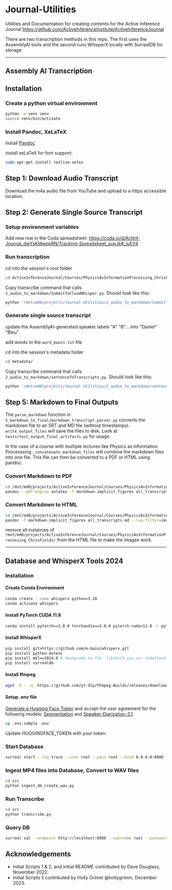 # Journal-Utilities
Utilities and Documentation for creating contents for the Active Inference Journal
https://github.com/ActiveInferenceInstitute/ActiveInferenceJournal

There are two transcription methods in this repo. The first uses the AssemblyAI tools and the second runs WhisperX locally with SurrealDB for storage

---
## Assembly AI Transcription

## Installation

### Create a python virtual environment

```bash
python -m venv venv
source venv/bin/activate
```

### Install Pandoc, XeLaTeX
Install [Pandoc](https://pandoc.org/installing.html) 

install xeLaTeX for font support:
```bash
sudo apt-get install texlive-xetex
```

## Step 1: Download Audio Transcript

Download the m4a audio file from YouTube and upload to a https accessible location.

## Step 2: Generate Single Source Transcript

### Setup environment variables
Add new row in the Coda spreadsheet:
https://coda.io/d/ActInf-Journal_dwYsKMwppRN/Tracking-Spreadsheet_supJk#_luEV4

### Run transcription
cd into the session's root folder
```bash
cd ActiveInferenceJournal/Courses/PhysicsAsInformationProcessing_ChrisFields/Discussion_1/
```

Copy transcribe command that calls `2_audio_to_markdown/SubmitToCloudWhisper.py`. Should look like this:
```bash
python '/mnt/md0/projects/Journal-Utilities/2_audio_to_markdown/SubmitToCloudWhisper.py' 'cFPIP-06W' '4WKy_TVLReB2KAN6cGr5zk-GvfzfsRAihgK7Kc_Equw' ONLINEPATH 'https://arweave.net' AUTHKEYFILENAME '/mnt/md0/projects/Journal-Utilities/2_audio_to_markdown/authkey.txt' WORD_BOOST_FILE_LIST 'word_boost.txt' SENTIMENT_ANALYSIS False IAB_CATEGORIES False CUSTOM_SPELL_BOOSTED True CUSTOM_SPELLING_FILE_LIST 'custom_spelling.csv' | tee 'trace.txt'
```

### Generate single source transcript

update the AssemblyAI-generated speaker labels "A" "B"... into "Daniel" "Bleu".

add words to the `word_boost.txt` file

cd into the session's metadata folder
```bash
cd metadata/
```

Copy transcribe command that calls `2_audio_to_markdown/sentenceToTranscripts.py`. Should look like this:
```bash
python '/mnt/md0/projects/Journal-Utilities/2_audio_to_markdown/sentencesToTranscripts.py' 'cFPIP-06W' '/mnt/md0/projects/ActiveInferenceJournal/Courses/PhysicsAsInformationProcessing_ChrisFields/Discussion_6/Metadata' 'cFPIP-06W_4WKy_TVLReB2KAN6cGr5zk-GvfzfsRAihgK7Kc_Equw.sentences.csv' INSPEAKERDIR '/mnt/md0/projects/ActiveInferenceJournal/Courses/PhysicsAsInformationProcessing_ChrisFields/Discussion_6/Metadata' SPEAKERFILE 'cFPIP-06W_4WKy_TVLReB2KAN6cGr5zk-GvfzfsRAihgK7Kc_Equw.speakers.csv' | tee cFPIP-06W.m4a_transcript.json
```

## Step 5: Markdown to Final Outputs

The `parse_markdown` function in `5_markdown_to_final/markdown_transcript_parser.py` converts the markdown file to an SRT and MD file (without timestamps). `write_output_files` will save the files to disk. Look at `tests/test_output_final_artifacts.py` for usage.

In the case of a course with multiple lectures like Physics as Information Processsing , `concatenate_markdown_files` will combine the markdown files into one file. This file can then be converted to a PDF or HTML using pandoc.

### Convert Markdown to PDF

```bash
cd /mnt/md0/projects/ActiveInferenceJournal/Courses/PhysicsAsInformationProcessing_ChrisFields
pandoc --pdf-engine xelatex -f markdown-implicit_figures all_transcripts.md --lua-filter=images/scholarly-metadata.lua --lua-filter=images/author-info-blocks.lua -o all_transcripts.pdf
```

### Convert Markdown to HTML

```bash
cd /mnt/md0/projects/ActiveInferenceJournal/Courses/PhysicsAsInformationProcessing_ChrisFields
pandoc -f markdown-implicit_figures all_transcripts.md --lua-filter=images/scholarly-metadata.lua --lua-filter=images/author-info-blocks.lua -o all_transcripts.html
```

remove all instances of `/mnt/md0/projects/ActiveInferenceJournal/Courses/PhysicsAsInformationProcessing_ChrisFields/` from the HTML file to make the images work.


---
## Database and WhisperX Tools 2024

### Installation

#### Create Conda Environment
```bash
conda create --name whisperx python=3.10
conda activate whisperx
```

#### Install PyTorch CUDA 11.8

```bash
conda install pytorch==2.0.0 torchaudio==2.0.0 pytorch-cuda=11.8 -c pytorch -c nvidia
```

#### Install WhisperX
```bash
pip install git+https://github.com/m-bain/whisperx.git
pip install python-dotenv
pip install mkl==2024.0 # downgrade to fix `libtorch_cpu.so: undefined symbol: iJIT_NotifyEvent`
pip install surrealdb
```

#### Install ffmpeg
```bash
wget -O - -q  https://github.com/yt-dlp/FFmpeg-Builds/releases/download/latest/ffmpeg-master-latest-linux64-gpl.tar.xz | xz -qdc| tar -x
```

#### Setup .env file

[Generate a Hugging Face Token](https://huggingface.co/settings/tokens) and accept the user agreement for the following models: [Segmentation](https://huggingface.co/pyannote/segmentation-3.0) and [Speaker-Diarization-3.1](https://huggingface.co/pyannote/speaker-diarization-3.1)

```bash
cp .env.sample .env
```
Update HUGGINGFACE_TOKEN with your token. 

### Start Database
```bash
surreal start --log trace --user root --pass root --bind 0.0.0.0:8080 file:///mnt/md0/projects/Journal-Utilities/data/database
```

### Ingest MP4 files into Database, Convert to WAV files
```bash
cd src
python ingest_db_create_wav.py
```

### Run Transcribe
```bash
cd src
python transcribe.py
```

### Query DB
```bash
surreal sql --endpoint http://localhost:8080 --username root --password root --namespace actinf --database actinf
```

## Acknowledgements

- Initial Scripts 1 & 2, and initial README contributed by Dave Douglass, November 2022.
- Initial Scripts 5 contributed by Holly Grimm @hollygrimm, December 2023.


